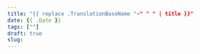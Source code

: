 ```yaml
---
title: "{{ replace .TranslationBaseName "-" " " | title }}"
date: {{ .Date }}
tags: [""]
draft: true
slug: 
---
```




<!--more-->